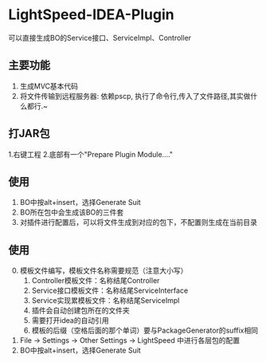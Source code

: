 # LightSpeed-IDEA-Plugin
可以直接生成BO的Service接口、ServiceImpl、Controller

## 主要功能
1.  生成MVC基本代码
2.  将文件传输到远程服务器: 依赖pscp, 执行了命令行,传入了文件路径,其实做什么都行.~


##   打JAR包
1.右键工程
2.底部有一个"Prepare Plugin Module...."

##   使用
1.  BO中按alt+insert，选择Generate Suit
2.  BO所在包中会生成该BO的三件套
3.  对插件进行配置后，可以将文件生成到对应的包下，不配置则生成在当前目录

##   使用
0.  模板文件编写，模板文件名称需要规范（注意大小写）
    1.  Controller模板文件：名称结尾Controller
    2.  Service接口模板文件：名称结尾ServiceInterface
    3.  Service实现累模板文件：名称结尾ServiceImpl
    4.  插件会自动创建包所在的文件夹
    5.  需要打开idea的自动引用
    6.  模板的后缀（空格后面的那个单词）要与PackageGenerator的suffix相同
1.  File -> Settings -> Other Settings -> LightSpeed 中进行各层包的配置
2.  BO中按alt+insert，选择Generate Suit